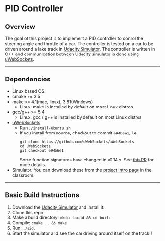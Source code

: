 # PID Controller

## Overview

The goal of this project is to implement a PID controller to conrol the steering angle and throttle of a car. The controller is tested on a car to be driven around a lake track in [Udacity Simulator](https://github.com/udacity/self-driving-car-sim/releases). The controller is written in C++ and communication between Udacity simulator is done using [uWebSockets](https://github.com/uWebSockets/uWebSockets).

---

## Dependencies

* Linux based OS.
* cmake >= 3.5
* make >= 4.1(mac, linux), 3.81(Windows)
  * Linux: make is installed by default on most Linux distros
* gcc/g++ >= 5.4
  * Linux: gcc / g++ is installed by default on most Linux distros
* [uWebSockets](https://github.com/uWebSockets/uWebSockets)
  * Run `./install-ubuntu.sh`
  * If you install from source, checkout to commit `e94b6e1`, i.e.
    ```
    git clone https://github.com/uWebSockets/uWebSockets 
    cd uWebSockets
    git checkout e94b6e1
    ```
    Some function signatures have changed in v0.14.x. See [this PR](https://github.com/udacity/CarND-MPC-Project/pull/3) for more details.
* Simulator. You can download these from the [project intro page](https://github.com/udacity/self-driving-car-sim/releases) in the classroom.

---
## Basic Build Instructions

1. Download the [Udacity Simulator](https://github.com/udacity/self-driving-car-sim/releases) and install it.
1. Clone this repo.
2. Make a build directory: `mkdir build && cd build`
3. Compile: `cmake .. && make`
4. Run: `./pid`. 
5. Start the simulator and see the car driving around itself on the track!!








